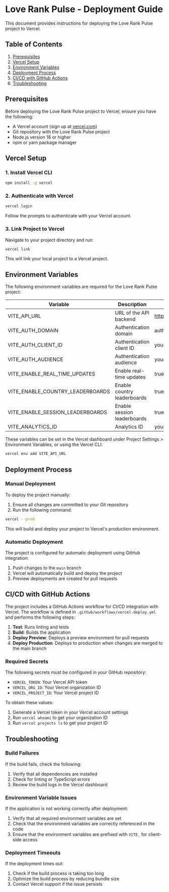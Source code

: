 # Love Rank Pulse - Deployment Guide

This document provides instructions for deploying the Love Rank Pulse project to Vercel.

## Table of Contents

1. [Prerequisites](#prerequisites)
2. [Vercel Setup](#vercel-setup)
3. [Environment Variables](#environment-variables)
4. [Deployment Process](#deployment-process)
5. [CI/CD with GitHub Actions](#cicd-with-github-actions)
6. [Troubleshooting](#troubleshooting)

## Prerequisites

Before deploying the Love Rank Pulse project to Vercel, ensure you have the following:

- A Vercel account (sign up at [vercel.com](https://vercel.com))
- Git repository with the Love Rank Pulse project
- Node.js version 18 or higher
- npm or yarn package manager

## Vercel Setup

### 1. Install Vercel CLI

```bash
npm install -g vercel
```

### 2. Authenticate with Vercel

```bash
vercel login
```

Follow the prompts to authenticate with your Vercel account.

### 3. Link Project to Vercel

Navigate to your project directory and run:

```bash
vercel link
```

This will link your local project to a Vercel project.

## Environment Variables

The following environment variables are required for the Love Rank Pulse project:

| Variable | Description | Example |
|----------|-------------|---------|
| VITE_API_URL | URL of the API backend | https://api.loverankpulse.com |
| VITE_AUTH_DOMAIN | Authentication domain | auth.loverankpulse.com |
| VITE_AUTH_CLIENT_ID | Authentication client ID | your-auth-client-id |
| VITE_AUTH_AUDIENCE | Authentication audience | your-auth-audience |
| VITE_ENABLE_REAL_TIME_UPDATES | Enable real-time updates | true |
| VITE_ENABLE_COUNTRY_LEADERBOARDS | Enable country leaderboards | true |
| VITE_ENABLE_SESSION_LEADERBOARDS | Enable session leaderboards | true |
| VITE_ANALYTICS_ID | Analytics ID | your-analytics-id |

These variables can be set in the Vercel dashboard under Project Settings > Environment Variables, or using the Vercel CLI:

```bash
vercel env add VITE_API_URL
```

## Deployment Process

### Manual Deployment

To deploy the project manually:

1. Ensure all changes are committed to your Git repository
2. Run the following command:

```bash
vercel --prod
```

This will build and deploy your project to Vercel's production environment.

### Automatic Deployment

The project is configured for automatic deployment using GitHub integration:

1. Push changes to the `main` branch
2. Vercel will automatically build and deploy the project
3. Preview deployments are created for pull requests

## CI/CD with GitHub Actions

The project includes a GitHub Actions workflow for CI/CD integration with Vercel. The workflow is defined in `.github/workflows/vercel-deploy.yml` and performs the following steps:

1. **Test**: Runs linting and tests
2. **Build**: Builds the application
3. **Deploy Preview**: Deploys a preview environment for pull requests
4. **Deploy Production**: Deploys to production when changes are merged to the main branch

### Required Secrets

The following secrets must be configured in your GitHub repository:

- `VERCEL_TOKEN`: Your Vercel API token
- `VERCEL_ORG_ID`: Your Vercel organization ID
- `VERCEL_PROJECT_ID`: Your Vercel project ID

To obtain these values:

1. Generate a Vercel token in your Vercel account settings
2. Run `vercel whoami` to get your organization ID
3. Run `vercel projects ls` to get your project ID

## Troubleshooting

### Build Failures

If the build fails, check the following:

1. Verify that all dependencies are installed
2. Check for linting or TypeScript errors
3. Review the build logs in the Vercel dashboard

### Environment Variable Issues

If the application is not working correctly after deployment:

1. Verify that all required environment variables are set
2. Check that the environment variables are correctly referenced in the code
3. Ensure that the environment variables are prefixed with `VITE_` for client-side access

### Deployment Timeouts

If the deployment times out:

1. Check if the build process is taking too long
2. Optimize the build process by reducing bundle size
3. Contact Vercel support if the issue persists
